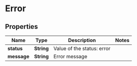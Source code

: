 

# Error


## Properties

| Name | Type | Description | Notes |
|------------ | ------------- | ------------- | -------------|
|**status** | **String** | Value of the status: error |  |
|**message** | **String** | Error message |  |



